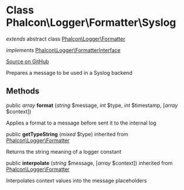# Class **Phalcon\\Logger\\Formatter\\Syslog**

*extends* abstract class [Phalcon\Logger\Formatter](/[[language]]/[[version]]/api/Phalcon_Logger_Formatter)

*implements* [Phalcon\Logger\FormatterInterface](/[[language]]/[[version]]/api/Phalcon_Logger_FormatterInterface)

<a href="https://github.com/phalcon/cphalcon/blob/master/phalcon/logger/formatter/syslog.zep" class="btn btn-default btn-sm">Source on GitHub</a>

Prepares a message to be used in a Syslog backend


## Methods
public *array* **format** (*string* $message, *int* $type, *int* $timestamp, [*array* $context])

Applies a format to a message before sent it to the internal log



public  **getTypeString** (*mixed* $type) inherited from [Phalcon\Logger\Formatter](/[[language]]/[[version]]/api/Phalcon_Logger_Formatter)

Returns the string meaning of a logger constant



public  **interpolate** (*string* $message, [*array* $context]) inherited from [Phalcon\Logger\Formatter](/[[language]]/[[version]]/api/Phalcon_Logger_Formatter)

Interpolates context values into the message placeholders



